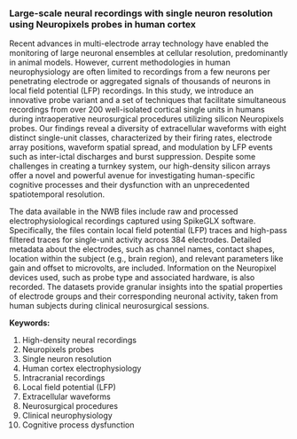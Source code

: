 ### Large-scale neural recordings with single neuron resolution using Neuropixels probes in human cortex

Recent advances in multi-electrode array technology have enabled the monitoring of large neuronal ensembles at cellular resolution, predominantly in animal models. However, current methodologies in human neurophysiology are often limited to recordings from a few neurons per penetrating electrode or aggregated signals of thousands of neurons in local field potential (LFP) recordings. In this study, we introduce an innovative probe variant and a set of techniques that facilitate simultaneous recordings from over 200 well-isolated cortical single units in humans during intraoperative neurosurgical procedures utilizing silicon Neuropixels probes. Our findings reveal a diversity of extracellular waveforms with eight distinct single-unit classes, characterized by their firing rates, electrode array positions, waveform spatial spread, and modulation by LFP events such as inter-ictal discharges and burst suppression. Despite some challenges in creating a turnkey system, our high-density silicon arrays offer a novel and powerful avenue for investigating human-specific cognitive processes and their dysfunction with an unprecedented spatiotemporal resolution.

The data available in the NWB files include raw and processed electrophysiological recordings captured using SpikeGLX software. Specifically, the files contain local field potential (LFP) traces and high-pass filtered traces for single-unit activity across 384 electrodes. Detailed metadata about the electrodes, such as channel names, contact shapes, location within the subject (e.g., brain region), and relevant parameters like gain and offset to microvolts, are included. Information on the Neuropixel devices used, such as probe type and associated hardware, is also recorded. The datasets provide granular insights into the spatial properties of electrode groups and their corresponding neuronal activity, taken from human subjects during clinical neurosurgical sessions.

**Keywords:**
1. High-density neural recordings
2. Neuropixels probes
3. Single neuron resolution
4. Human cortex electrophysiology
5. Intracranial recordings
6. Local field potential (LFP)
7. Extracellular waveforms
8. Neurosurgical procedures
9. Clinical neurophysiology
10. Cognitive process dysfunction